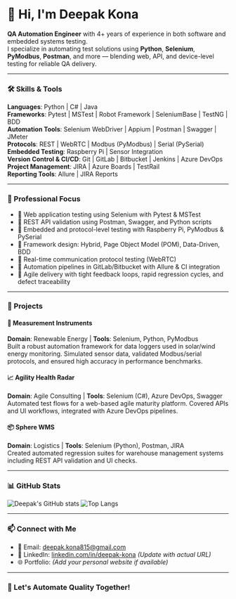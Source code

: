 # 👋 Hi, I'm Deepak Kona

**QA Automation Engineer** with 4+ years of experience in both software and embedded systems testing.  
I specialize in automating test solutions using **Python**, **Selenium**, **PyModbus**, **Postman**, and more — blending web, API, and device-level testing for reliable QA delivery.

---

### 🛠️ Skills & Tools

**Languages**: Python | C# | Java  
**Frameworks**: Pytest | MSTest | Robot Framework | SeleniumBase | TestNG | BDD  
**Automation Tools**: Selenium WebDriver | Appium | Postman | Swagger | JMeter  
**Protocols**: REST | WebRTC | Modbus (PyModbus) | Serial (PySerial)  
**Embedded Testing**: Raspberry Pi | Sensor Integration  
**Version Control & CI/CD**: Git | GitLab | Bitbucket | Jenkins | Azure DevOps  
**Project Management**: JIRA | Azure Boards | TestRail  
**Reporting Tools**: Allure | JIRA Reports

---

### 🔬 Professional Focus

- 🔹 Web application testing using Selenium with Pytest & MSTest  
- 🔹 REST API validation using Postman, Swagger, and Python scripts  
- 🔹 Embedded and protocol-level testing with Raspberry Pi, PyModbus & PySerial  
- 🔹 Framework design: Hybrid, Page Object Model (POM), Data-Driven, BDD  
- 🔹 Real-time communication protocol testing (WebRTC)  
- 🔹 Automation pipelines in GitLab/Bitbucket with Allure & CI integration  
- 🔹 Agile delivery with tight feedback loops, rapid regression cycles, and defect traceability

---

### 🧪 Projects

#### 🔧 **Measurement Instruments**  
**Domain**: Renewable Energy | **Tools**: Selenium, Python, PyModbus  
Built a robust automation framework for data loggers used in solar/wind energy monitoring. Simulated sensor data, validated Modbus/serial protocols, and ensured high accuracy in performance benchmarks.

#### 📈 **Agility Health Radar**  
**Domain**: Agile Consulting | **Tools**: Selenium (C#), Azure DevOps, Swagger  
Automated test flows for a web-based agile maturity platform. Covered APIs and UI workflows, integrated with Azure DevOps pipelines.

#### 📦 **Sphere WMS**  
**Domain**: Logistics | **Tools**: Selenium (Python), Postman, JIRA  
Created automated regression suites for warehouse management systems including REST API validation and UI checks.

---

### 📊 GitHub Stats

![Deepak's GitHub stats](https://github-readme-stats.vercel.app/api?username=your-username&show_icons=true&theme=radical)
![Top Langs](https://github-readme-stats.vercel.app/api/top-langs/?username=your-username&layout=compact&theme=radical)

---

### 📫 Connect with Me

- 📧 Email: [deepak.kona815@gmail.com](mailto:deepak.kona815@gmail.com)  
- 💼 LinkedIn: [linkedin.com/in/deepak-kona](https://www.linkedin.com/in/deepak-kona) *(Update with actual URL)*  
- 🌐 Portfolio: *(Add your personal website if available)*

---

### 🚀 Let's Automate Quality Together!
